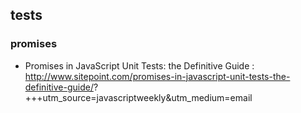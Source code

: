 ## tests

### promises
- Promises in JavaScript Unit Tests: the Definitive Guide : http://www.sitepoint.com/promises-in-javascript-unit-tests-the-definitive-guide/?       
+++utm_source=javascriptweekly&utm_medium=email                                                                                                     
